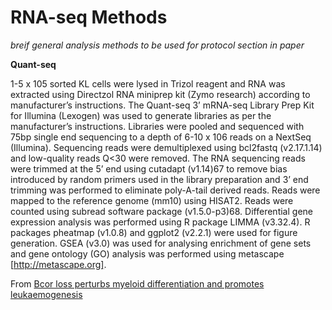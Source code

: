 # RNA-seq Methods

*breif general analysis methods to be used for protocol section in paper*


**Quant-seq**

1-5 x 105 sorted KL cells were lysed in Trizol reagent and RNA was extracted using Directzol RNA miniprep kit (Zymo research) according to manufacturer’s instructions. The Quant-seq 3’ mRNA-seq Library Prep Kit for Illumina (Lexogen) was used to generate libraries as per the manufacturer’s instructions. Libraries were pooled and sequenced with  75bp single end sequencing to a depth of 6-10 x 106 reads on a NextSeq (Illumina). Sequencing reads were demultiplexed using bcl2fastq (v2.17.1.14) and low-quality reads Q<30 were removed. The RNA sequencing reads were trimmed at the 5’ end using cutadapt (v1.14)67 to remove bias introduced by random primers used in the library preparation and 3’ end trimming was performed to eliminate poly-A-tail derived reads. Reads were mapped to the reference genome (mm10) using HISAT2. Reads were counted using subread software package (v1.5.0-p3)68. Differential gene expression analysis was performed using R package LIMMA (v3.32.4). R packages pheatmap (v1.0.8) and ggplot2 (v2.2.1) were used for figure generation. GSEA (v3.0) was used for analysing enrichment of gene sets and gene ontology (GO) analysis was performed using metascape [http://metascape.org]. 

From [Bcor loss perturbs myeloid differentiation and promotes leukaemogenesis](https://www.nature.com/articles/s41467-019-09250-6) 
